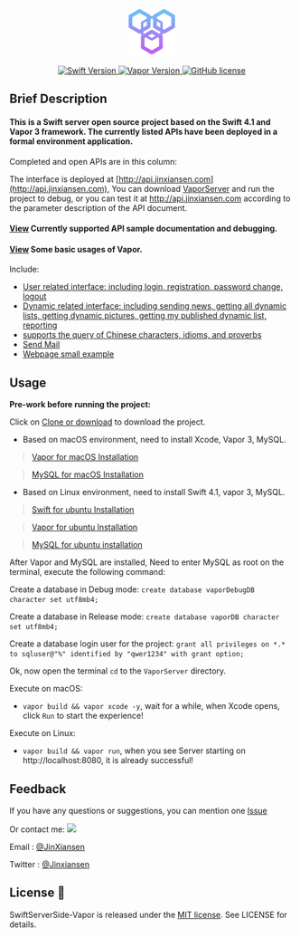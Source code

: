 
<p align="center">
    <img height="80" src="Source/icon.png"/>
    <br>
    <br>
    <a href="http://swift.org">
        <img src="https://img.shields.io/badge/Swift-4.1-brightgreen.svg" alt="Swift Version">
    </a>
    <a href="http://vapor.codes">
        <img src="https://img.shields.io/badge/Vapor-3-F6CBCA.svg" alt="Vapor Version">
    </a>
    <a href="LICENSE">
        <img src="https://img.shields.io/badge/license-MIT-blue.svg" alt="GitHub license">
    </a>
</p>

## Brief Description
#### This is a Swift server open source project based on the Swift 4.1 and Vapor 3 framework. The currently listed APIs have been deployed in a formal environment application.

Completed and open APIs are in this column:

The interface is deployed at [http://api.jinxiansen.com](http://api.jinxiansen.com),
You can download [VaporServer](https://github.com/Jinxiansen/SwiftServerSide-Vapor) and run the project to debug, or you can test it at http://api.jinxiansen.com according to the parameter description of the API document.


#### [View](Source/API.md) Currently supported API sample documentation and debugging.

#### [View](Source/VaporUsage.md) Some basic usages of Vapor.

Include:

* [User related interface: including login, registration, password change, logout](Source/API.md/#用户)
* [Dynamic related interface: including sending news, getting all dynamic lists, getting dynamic pictures, getting my published dynamic list, reporting](Source/API.md/#动态)
* [supports the query of Chinese characters, idioms, and proverbs](Source/API.md/#字典)
* [Send Mail](Source/API.md/#邮件)
* [Webpage small example](Source/API.md/#网页)


## Usage

**Pre-work before running the project:**

Click on [Clone or download](https://github.com/Jinxiansen/SwiftServerSide-Vapor/archive/master.zip) to download the project.

* Based on macOS environment, need to install Xcode, Vapor 3, MySQL.

> [Vapor for macOS Installation](https://docs.vapor.codes/3.0/install/macos/)

> [MySQL for macOS Installation](https://segmentfault.com/a/1190000007838188)

* Based on Linux environment, need to install Swift 4.1, vapor 3, MySQL.

> [Swift for ubuntu Installation](https://swift.org/download/#releases)

> [Vapor for ubuntu Installation](https://docs.vapor.codes/3.0/install/ubuntu/)

> [MySQL for ubuntu installation](http://prog3.com/sbdm/blog/vXueYing/article/details/52330180)

After Vapor and MySQL are installed,
Need to enter MySQL as root on the terminal, execute the following command:

Create a database in Debug mode:
`create database vaporDebugDB character set utf8mb4;`

Create a database in Release mode:
`create database vaporDB character set utf8mb4;`

Create a database login user for the project:
`grant all privileges on *.* to sqluser@"%" identified by "qwer1234" with grant option;`

Ok, now open the terminal `cd` to the `VaporServer` directory.

Execute on macOS:

* `vapor build && vapor xcode -y`, wait for a while, when Xcode opens, click `Run` to start the experience!

Execute on Linux:

* `vapor build && vapor run`, when you see Server starting on http://localhost:8080, it is already successful!


## Feedback

If you have any questions or suggestions, you can mention one [Issue](https://github.com/Jinxiansen/SwiftServerSide-Vapor/issues)

Or contact me: ![](Source/zz.jpg)

Email : [@JinXiansen](hi@jinxiansen.com)

Twitter : [@Jinxiansen](https://twitter.com/jinxiansen)

## License 📄


SwiftServerSide-Vapor is released under the [MIT license](LICENSE). See LICENSE for details.
